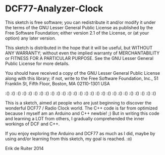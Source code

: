 DCF77-Analyzer-Clock
====================
  This sketch is free software; you can redistribute it and/or
  modify it under the terms of the GNU Lesser General Public
  License as published by the Free Software Foundation; either
  version 2.1 of the License, or (at your option) any later version.

  This sketch is distributed in the hope that it will be useful,
  but WITHOUT ANY WARRANTY; without even the implied warranty of
  MERCHANTABILITY or FITNESS FOR A PARTICULAR PURPOSE.  See the GNU
  Lesser General Public License for more details.

  You should have received a copy of the GNU Lesser General Public
  License along with this library; if not, write to the Free Software
  Foundation, Inc., 51 Franklin St, Fifth Floor, Boston, MA  02110-1301  USA

  :() :() :() :() :() :() :() :() :() :() :() :() :() :() :() :() :() :() :() :() :() :() :() :() :() :() :()

  This is a sketch, aimed at people who are just beginning to discover the wonderful DCF77 / Radio Clock world.
  The C++ code is far from optimized because I myself am an Arduino and C++ newbie! ;)
  But in writing this code and learning a LOT from others, I gradually comprehended the inner workings of
  DCF and C++.

  If you enjoy exploring the Arduino and DCF77 as much as I did, maybe by using and/or learning from this
  sketch, my goal is reached. :o)

  Erik de Ruiter
  2014

